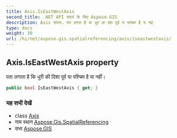 ```yaml
---
title: Axis.IsEastWestAxis
second_title: .NET API संदर्भ के लिए Aspose.GIS
description: Axis संपत्त. पत लगत है क धुर क दश पूर्व य पश्चम है य नहं
type: docs
weight: 30
url: /hi/net/aspose.gis.spatialreferencing/axis/iseastwestaxis/
---
```

## Axis.IsEastWestAxis property

पता लगाता है कि धुरी की दिशा पूर्व या पश्चिम है या नहीं।

```csharp
public bool IsEastWestAxis { get; }
```

### यह सभी देखें

* class [Axis](../)
* नाम स्थान [Aspose.Gis.SpatialReferencing](../../axis/)
* सभा [Aspose.GIS](../../../)


